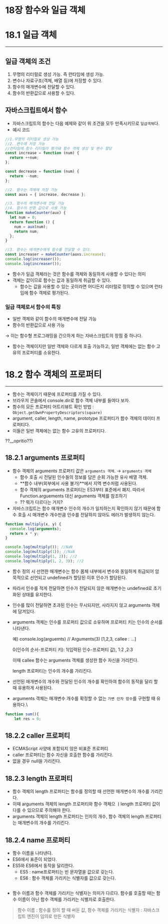 # 18장 함수와 일급 객체

# 18.1 일급 객체

---

## 일급 객체의 조건

1. 무명의 리터럴로 생성 가능. 즉 런타임에 생성 가능.
2. 변수나 자료구조(객체, 배열 등)에 저장할 수 있다.
3. 함수의 매개변수에 전달할 수 있다.
4. 함수의 반환값으로 사용할 수 있다.

## 자바스크립트에서 함수

- 자바스크립트의 함수는 다음 예제와 같이 위 조건을 모두 만족시키므로 `일급객체`다.
- 예시 코드

```jsx
//1.무명의 리터럴로 생성 가능
//2. 변수에 저장 가능
//런타임에 함수 리터럴리 평가돼 함수 객체 생성 및 변수 할당
const increase = function (num) {
  return ++num;
};

const decrease = function (num) {
  return --num;
};

//2. 함수는 객체에 저장 가능
const auxs = { increase, decrease };

//3. 함수의 매개변수에 전달 가능
//4. 함수의 반환 값으로 사용 가능
function makeCounter(aux) {
  let num = 0;
  return function () {
    num = aux(num);
    return num;
  };
}

//3. 함수는 매개변수에게 함수를 전달할 수 있다.
const increaser = makeCounter(auxs.increase);
console.log(increaser());
console.log(increaser());
```

- 함수가 일급 객체라는 것은 함수를 객체와 동일하게 사용할 수 있다는 의미
- 객체는 값이므로 함수는 값과 동일하게 취급할 수 있다.
  - 함수는 값을 사용할 수 있는 곳이라면 어디든지 리터럴로 정의할 수 있으며 런타임에 함수 객체로 평가된다.

### 일급 객체로서 함수의 특징

- 일반 객체와 같이 함수의 매개변수에 전달 가능
- 함수의 반환값으로 사용 가능

→ 이는 함수형 프로그래밍을 간으하게 하는 자바스크립트의 장점 중 하나다.

- 함수는 객체이지만 일반 객체와 다르게 호출 가능하고, 일반 객체에는 없는 함수 고유의 프로퍼티를 소유한다.

# 18.2 함수 객체의 프로퍼티

---

- 함수는 객체이기 때문에 프로퍼티를 가질 수 있다.
- 브라우저 콘솔에서 console.dir로 함수 객체 내부를 들여다 보자.
- 함수의 모든 프로퍼티 어트리뷰트 확인 방법 : `Object.getOwnPropertyDescriptors(square)`
- argument, caller, length, name, prototype 프로퍼티가 함수 객체의 데이터 프로퍼티다.
- 이들은 일반 객체에는 없는 함수 고유의 프로퍼티다.

??\_\_opritio??)

## 18.2.1 arguments 프로퍼티

- 함수 객체의 arguments 프로퍼티 값은 `arguments 객체`.
  → `arguments 객체`
  - 함수 호출 시 전달된 인수들의 정보를 담은 순회 가능한 유사 배열 객체.
  - **함수 내부(외부에서 사용 불가)**에서 지역 변수처럼 사용된다.
  - 함수 객체의 arguments 프로퍼티는 ES3부터 표준에서 폐지. 따라서 Function.arguements 대신 arguments 객체를 참조하기
  - ?? 뭐가 다르다는 거지?
- 자바스크립트는 함수 매개변수 인수의 개수가 일치하는지 확인하지 않기 때문에 함수 호출 시 매개변수 개수만큼 인수를 전달하지 않아도 에러가 발생하지 않는다.

```jsx
function multiply(x, y) {
  console.log(arguments);
  return x * y;
}

console.log(multiply()); //NaN
console.log(multiply(1)); //NaN
console.log(multiply(1, 2)); //2
console.log(multiply(1, 2, 3)); //2
```

- 함수 정의 시 선언한 매개변수는 함수 몸체 내부에서 변수와 동일하게 취급되어 암묵적으로 선언되고 undefined가 할당된 이후 인수가 할당된다.
- 따라서 인수를 적게 전달하면 인수가 전달되지 않은 매개변수는 undefined로 초기화된 상태를 유지한다.
- 인수를 많이 전달하면 초과된 인수는 무시되지만, 사라지지 않고 arguments 객체에 담겨있다.

- arguments 객체는 인수를 프로퍼티 값으로 소유하며 프로퍼티 키는 인수의 순서를 나타낸다.

  예) console.log(arguemts) // Arguments(3) [1,2,3, callee : …]

  0(인수의 순서-프로퍼티 키): 1(입력된 인수-프로퍼티 값), 1:2 ,2:3

  이때 callee 함수는 arguments 객체를 생성한 함수 자신을 가리킨다.

  length 프로퍼티는 인수의 개수를 가리킨다.

- 선언된 매개변수의 개수와 전달된 인수의 개수를 확인하여 함수의 동작을 달리 할 때 유용하게 사용된다.
- arguments 객체는 매개변수 개수를 확정할 수 없는 `가변 인자 함수`를 구현할 때 유용하다.\

```jsx
function sum(){
	let res = 0;

```

## 18.2.2 caller 프로퍼티

- ECMAScript 사양에 포함되지 않은 비표준 프로퍼티
- caller 프로퍼티는 함수 자신을 호출한 함수를 가리킨다.
- 없을 경우 null을 가리킨다.

## 18.2.3 length 프로퍼티

- 함수 객체의 length 프로퍼티는 함수를 정의할 때 선언한 매개변수의 개수를 가리킨다.
- 이때 arguments 객체의 length 프로퍼티와 함수 객체으 ㅣlength 프로퍼티 값이 다를 수 있으므로 주의해야 한다.
- arguments 객체의 length 프로퍼티는 인자의 개수, 함수 객체의 length 프로퍼티는 매개변수의 개수를 가리킨다.

## 18.2.4 name 프로퍼티

- 함수 이름을 나타낸다.
- ES6에서 표준이 되었다.
- ES5와 ES6에서 동작을 달리한다.
  - ES5 : name프로퍼티는 빈 문자열을 값으로 갖는다.
  - ES6 : 함수 객체를 가리키는 식별자를 값으로 갖는다.

```jsx

```

- 함수 이름과 함수 객체를 가리키는 식별자는 의미가 다르다. 함수를 호출할 때는 함수 이름이 아닌 함수 객체를 가리키는 식별자로 호출한다.

> 함수 이름 : 함수를 정의 할 때 써둔 값, 함수 객체를 가리키는 식별자 : 자바스크립트 엔진이 임의로 만든 식별자
